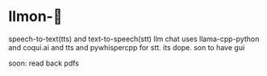 # llmon-:pie:

speech-to-text(tts) and text-to-speech(stt) llm chat
uses llama-cpp-python and coqui.ai and tts and pywhispercpp for stt. 
its dope. son to have gui

soon:
read back pdfs
